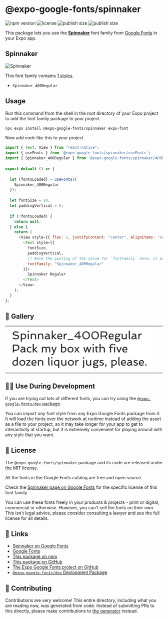 # @expo-google-fonts/spinnaker

![npm version](https://flat.badgen.net/npm/v/@expo-google-fonts/spinnaker)
![license](https://flat.badgen.net/github/license/expo/google-fonts)
![publish size](https://flat.badgen.net/packagephobia/install/@expo-google-fonts/spinnaker)
![publish size](https://flat.badgen.net/packagephobia/publish/@expo-google-fonts/spinnaker)

This package lets you use the [**Spinnaker**](https://fonts.google.com/specimen/Spinnaker) font family from [Google Fonts](https://fonts.google.com/) in your Expo app.

## Spinnaker

![Spinnaker](./font-family.png)

This font family contains [1 styles](#-gallery).

- `Spinnaker_400Regular`

## Usage

Run this command from the shell in the root directory of your Expo project to add the font family package to your project

```sh
npx expo install @expo-google-fonts/spinnaker expo-font
```

Now add code like this to your project

```js
import { Text, View } from "react-native";
import { useFonts } from '@expo-google-fonts/spinnaker/useFonts';
import { Spinnaker_400Regular } from '@expo-google-fonts/spinnaker/400Regular';

export default () => {

  let [fontsLoaded] = useFonts({
    Spinnaker_400Regular
  });

  let fontSize = 24;
  let paddingVertical = 6;

  if (!fontsLoaded) {
    return null;
  } else {
    return (
      <View style={{ flex: 1, justifyContent: "center", alignItems: "center" }}>
        <Text style={{
          fontSize,
          paddingVertical,
          // Note the quoting of the value for `fontFamily` here; it expects a string!
          fontFamily: "Spinnaker_400Regular"
        }}>
          Spinnaker Regular
        </Text>
      </View>
    );
  }
};
```

## 🔡 Gallery


||||
|-|-|-|
|![Spinnaker_400Regular](./400Regular/Spinnaker_400Regular.ttf.png)||||


## 👩‍💻 Use During Development

If you are trying out lots of different fonts, you can try using the [`@expo-google-fonts/dev` package](https://github.com/expo/google-fonts/tree/master/font-packages/dev#readme).

You can import _any_ font style from any Expo Google Fonts package from it. It will load the fonts over the network at runtime instead of adding the asset as a file to your project, so it may take longer for your app to get to interactivity at startup, but it is extremely convenient for playing around with any style that you want.


## 📖 License

The `@expo-google-fonts/spinnaker` package and its code are released under the MIT license.

All the fonts in the Google Fonts catalog are free and open source.

Check the [Spinnaker page on Google Fonts](https://fonts.google.com/specimen/Spinnaker) for the specific license of this font family.

You can use these fonts freely in your products & projects - print or digital, commercial or otherwise. However, you can't sell the fonts on their own. This isn't legal advice, please consider consulting a lawyer and see the full license for all details.

## 🔗 Links

- [Spinnaker on Google Fonts](https://fonts.google.com/specimen/Spinnaker)
- [Google Fonts](https://fonts.google.com/)
- [This package on npm](https://www.npmjs.com/package/@expo-google-fonts/spinnaker)
- [This package on GitHub](https://github.com/expo/google-fonts/tree/master/font-packages/spinnaker)
- [The Expo Google Fonts project on GitHub](https://github.com/expo/google-fonts)
- [`@expo-google-fonts/dev` Devlopment Package](https://github.com/expo/google-fonts/tree/master/font-packages/dev)

## 🤝 Contributing

Contributions are very welcome! This entire directory, including what you are reading now, was generated from code. Instead of submitting PRs to this directly, please make contributions to [the generator](https://github.com/expo/google-fonts/tree/master/packages/generator) instead.
